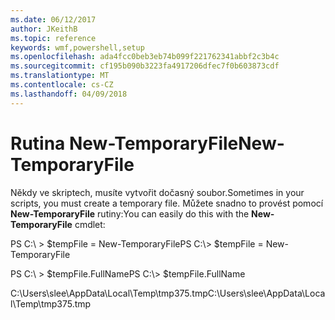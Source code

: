 ```yaml
---
ms.date: 06/12/2017
author: JKeithB
ms.topic: reference
keywords: wmf,powershell,setup
ms.openlocfilehash: ada4fcc0beb3eb74b099f221762341abbf2c3b4c
ms.sourcegitcommit: cf195b090b3223fa4917206dfec7f0b603873cdf
ms.translationtype: MT
ms.contentlocale: cs-CZ
ms.lasthandoff: 04/09/2018
---
```

# <a name="new-temporaryfile"></a><span data-ttu-id="f613c-102">Rutina New-TemporaryFile</span><span class="sxs-lookup"><span data-stu-id="f613c-102">New-TemporaryFile</span></span>
<span data-ttu-id="f613c-103">Někdy ve skriptech, musíte vytvořit dočasný soubor.</span><span class="sxs-lookup"><span data-stu-id="f613c-103">Sometimes in your scripts, you must create a temporary file.</span></span> <span data-ttu-id="f613c-104">Můžete snadno to provést pomocí **New-TemporaryFile** rutiny:</span><span class="sxs-lookup"><span data-stu-id="f613c-104">You can easily do this with the **New-TemporaryFile** cmdlet:</span></span>

<span data-ttu-id="f613c-105">PS C:\\ &gt; $tempFile = New-TemporaryFile</span><span class="sxs-lookup"><span data-stu-id="f613c-105">PS C:\\&gt; $tempFile = New-TemporaryFile</span></span>

<span data-ttu-id="f613c-106">PS C:\\ &gt; $tempFile.FullName</span><span class="sxs-lookup"><span data-stu-id="f613c-106">PS C:\\&gt; $tempFile.FullName</span></span>

<span data-ttu-id="f613c-107">C:\\Users\\slee\\AppData\\Local\\Temp\\tmp375.tmp</span><span class="sxs-lookup"><span data-stu-id="f613c-107">C:\\Users\\slee\\AppData\\Local\\Temp\\tmp375.tmp</span></span>